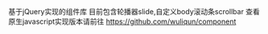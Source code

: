 基于jQuery实现的组件库
目前包含轮播器slide,自定义body滚动条scrollbar
查看原生javascript实现版本请前往
	https://github.com/wuliqun/component